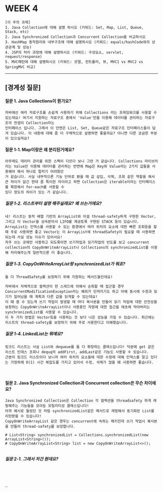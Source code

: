 # WEEK 4

```
[이 주의 과제]
1. Java Collection에 대해 설명 하시오 (키워드: Set, Map, List, Queue, Stack, etc)
2. Java Synchronized Collection과 Concurrent Collection을 비교하시오
3. HashMap 동작원리와 내부구조에 대해 설명하시오 (키워드: equals/hashCode와의 상관관계 및 성능)
4. JSP의 처리 과정에 대해 설명하시오 (키워드: 구성요소, servlet, request/response)
5. MVC패턴에 대해 설명하시오 (키워드: 모델, 컨트롤러, 뷰, MVC1 vs MVC2 vs SpringMVC 비교)
```


-----


## [경계성 질문]

#### 질문 1. Java Collections이 뭔가요?
```
자바에선 여러 자료구조를 손쉽게 사용하기 위해 Collections 라는 프레임워크를 사용할 수 있는데요! 여기서 지원하는 자료구조 중에서 'Value'만을 이용해 데이터를 관리하는 자료구조의 컨셉이 Collection라는
인터페이스 입니다. 그래서 이 안엔은 List, Set, Queue같은 자료구조 인터페이스들이 담겨 있습니다. 이 내용에 대해 좀 더 구체적으로 설명하면 좋을까요? 아니면 다른 궁금한 부분이 있으실까요?
```


#### 질문 1-1. Map이랑은 왜 분리된거예요?
```
아무래도 데이터 관리를 위한 스펙이 다르다 보니 그런 거 같습니다. Collections 라이브러리는 Value만 이용해 데이터를 관리하는 반면에 Map은 Key와 Value라는 2가지 값들을 사용해야 해서 하나로 합치기 어려웠던
거 같습니다. 사실 내부적으론 기능 단위로 봤을 때 값 삽입, 삭제, 조회 같은 역할을 해서 큰 차이가 없긴 한데 좀 특이한 차이라고 하면 Collection은 iterable이라는 인터페이스를 확장해서 for-each를 사용할 수
있다 정도의 차이가 있는 거 같습니다.
```

##### 질문 1-2. 리스트부터 설명 해주실래요? 왜 쓰는거에요?
```
네! 리스트는 동적 배열 기반의 ArrayList와 이걸 thread-safety하게 구현한 Vector, 그리고 이 Vector을 상속받아서 LIFO를 제공토록 구현된 STACK 등이 있습니다.
ArrayList는 인덱스를 사용할 수 있는 환경에서 여러 위치의 요소에 대한 빠른 조회등을 할 때 주로 사용하면 좋고 Vector는 이 ArrayList에 threadSafety이 필요할 때 사용하면 되는데 사실 성능 이슈가 있어서요!
자주 쓰는 곳에만 사용하고 되도록이면 쓰기작업과 읽기작업의 빈도를 보고 concurrent collection의 CopyOnWriteArrayList나 Collections의 synchronizedList를 이용해 처리해주는게 일반적으론 더 좋습니다.
```

##### 질문 1-3. CopyOnWriteArrayList랑 synchronizedList가 뭐죠?
```
둘 다 ThreadSafety를 보장하기 위해 지원하는 메서드들인데요!

자바에서 자체적으로 컬렉션이 한 스레드에 의해서 순회할 때 접근할 경우 ConcurrentModificationException라는 예외가 던져지기도 하고 아예 동시에 수정과 읽기가 일어났을 때 계획과 다른 값을 읽게할 수 있는데요!
이 떄 쓸 수 있는게 쓰기 작업이 발생할 때 마다 복사본을 만들어 읽기 작업에 대한 안전성을 보장하는 CopyOnWriteArrayList이나 사용중인 자원에 대한 접근을 애초에 막아버리는 synchronizedList를 사용할 수 있습니다.
이 두 가지 방법은 Vector등을 사용하는 것 보다 나은 성능을 가질 수 있습니다. 최근에는 리스트의 thread-safety를 보장하기 위해 주로 사용한다고 이해했습니다.
```

##### 질문 1-4. LinkedList는 뭐예요?
```
링크드 리스트는 사실 List와 dequeue를 둘 다 확장하는 클래스입니다! 덕분에 get 같은 리스트 인데스 조회나 dequq의 addFirst, addLast같은 기능도 사용할 수 있습니다.
근본이 링크드 리스트이다 보니까 여러 위치의 요소들에 대한 수정에 대해 인덱스를 알고 있다는 가정하에 O(1) 시간 복잡도를 가지고 있어서 수정, 삭제가 많을 떄 사용하면 좋습니다.
```


<br>



#### 질문 2. Java Synchronized Collection과 Concurrent collection은 무슨 차이에요?
```
Java Synchronized Collection은 Collection 각 컬렉션을 threadsafety 하게 래핑해주는 기능들을 모아둔 유틸리티성 클래스입니다!
아까 예시로 들었던 것 처럼 synchronizedList같은 메서드로 래핑해서 동기화된 List를 리턴받을 수 있습니다!
CopyOnWriteArrayList 같은 경우는 concurrent에 속하는 패키진데 쓰기 작업시 복사본을 만들어 thread-safety를 보장합니다.

# List<String> synchronizedList = Collections.synchronizedList(new ArrayList<String>());
# CopyOnWriteArrayList<String> list = new CopyOnWriteArrayList<>();


```

##### 질문 2-1. 그래서 저건 뭔데요?
```

```

<br>


..
